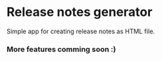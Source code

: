 # Release notes generator
Simple app for creating release notes as HTML file.

### More features comming soon :)
